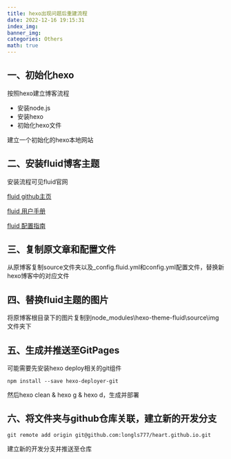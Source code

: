 ```yaml
---
title: hexo出现问题后重建流程
date: 2022-12-16 19:15:31
index_img: 
banner_img: 
categories: Others
math: true
---
```


## 一、初始化hexo

按照hexo建立博客流程

- 安装node.js
- 安装hexo
- 初始化hexo文件

建立一个初始化的hexo本地网站

## 二、安装fluid博客主题

安装流程可见fluid官网

[fluid github主页](https://github.com/fluid-dev/hexo-theme-fluid)

[fluid 用户手册](https://hexo.fluid-dev.com/docs/)

[fluid 配置指南](https://hexo.fluid-dev.com/docs/guide/)

## 三、复制原文章和配置文件

从原博客复制source文件夹以及_config.fluid.yml和config.yml配置文件，替换新hexo博客中的对应文件

## 四、替换fluid主题的图片

将原博客根目录下的图片复制到node_modules\hexo-theme-fluid\source\img文件夹下

## 五、生成并推送至GitPages

可能需要先安装hexo deploy相关的git组件

`npm install --save hexo-deployer-git`

然后hexo clean & hexo g & hexo d，生成并部署

## 六、将文件夹与github仓库关联，建立新的开发分支

`git remote add origin git@github.com:longls777/heart.github.io.git`

建立新的开发分支并推送至仓库